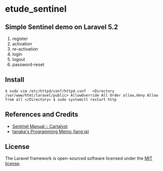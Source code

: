 # etude_sentinel

## Simple Sentinel demo on Laravel 5.2

1. register
2. activation
3. re-activation
4. login
5. logout
6. password-reset

## Install
 `$ sudo vim /etc/httpd/conf/httpd.conf  
 <Directory /var/www/html/laravel/public>
     AllowOverride All
     Order allow,deny
     Allow from all
 </Directory>
 $ sudo systemctl restart http`

## References and Credits
* [Sentinel Manual :: Cartalyst](https://cartalyst.com/manual/sentinel/2.0)
* [tanaka's Programming Memo (lang:ja)](http://am1tanaka.hatenablog.com/entry/2016/06/29/003308)

## License

The Laravel framework is open-sourced software licensed under the [MIT license](http://opensource.org/licenses/MIT).

